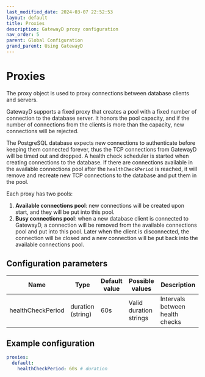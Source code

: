 ```yaml
---
last_modified_date: 2024-03-07 22:52:53
layout: default
title: Proxies
description: GatewayD proxy configuration
nav_order: 5
parent: Global Configuration
grand_parent: Using GatewayD
---
```


# Proxies

The proxy object is used to proxy connections between database clients and servers.

GatewayD supports a fixed proxy that creates a pool with a fixed number of connection to the database server. It honors the pool capacity, and if the number of connections from the clients is more than the capacity, new connections will be rejected.

The PostgreSQL database expects new connections to authenticate before keeping them connected forever, thus the TCP connections from GatewayD will be timed out and dropped. A health check scheduler is started when creating connections to the database. If there are connections available in the available connections pool after the `healthCheckPeriod` is reached, it will remove and recreate new TCP connections to the database and put them in the pool.

Each proxy has two pools:

1. **Available connections pool**: new connections will be created upon start, and they will be put into this pool.
2. **Busy connections pool**: when a new database client is connected to GatewayD, a connection will be removed from the available connections pool and put into this pool. Later when the client is disconnected, the connection will be closed and a new connection will be put back into the available connections pool.

## Configuration parameters

| Name                | Type              | Default value | Possible values        | Description                     |
| ------------------- | ----------------- | ------------- | ---------------------- | ------------------------------- |
| healthCheckPeriod   | duration (string) | 60s           | Valid duration strings | Intervals between health checks |

## Example configuration

```yaml
proxies:
  default:
    healthCheckPeriod: 60s # duration
```